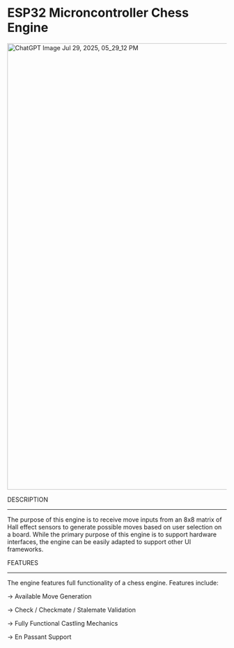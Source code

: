 # ESP32 Microncontroller Chess Engine

<img width="1024" height="1024" alt="ChatGPT Image Jul 29, 2025, 05_29_12 PM" src="https://github.com/user-attachments/assets/ed814772-209a-4e93-b8ab-5a82de4713ee" />




DESCRIPTION
_____________________________________________

The purpose of this engine is to receive move inputs from an 8x8 matrix of Hall effect sensors to generate possible moves based on user selection on a board. While the primary purpose of this engine is to support hardware interfaces, the engine can be easily adapted to support other UI frameworks.



FEATURES
____________________________________________

The engine features full functionality of a chess engine. Features include:

   ->   Available Move Generation
  
   ->   Check / Checkmate / Stalemate Validation
  
   ->   Fully Functional Castling Mechanics
  
   ->   En Passant Support


